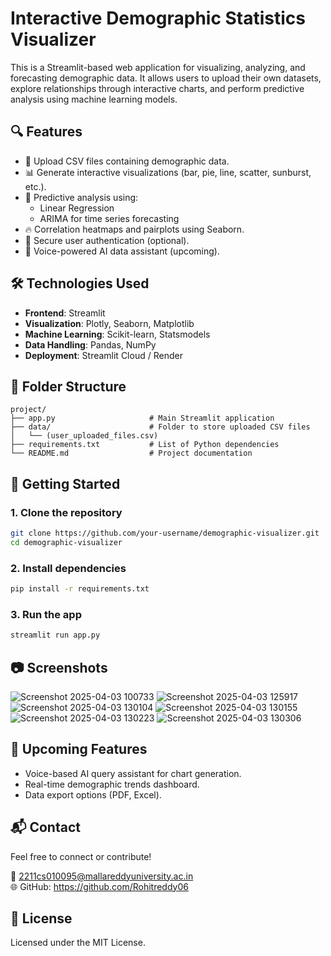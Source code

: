# Interactive Demographic Statistics Visualizer

This is a Streamlit-based web application for visualizing, analyzing, and forecasting demographic data. It allows users to upload their own datasets, explore relationships through interactive charts, and perform predictive analysis using machine learning models.

## 🔍 Features

- 📂 Upload CSV files containing demographic data.
- 📊 Generate interactive visualizations (bar, pie, line, scatter, sunburst, etc.).
- 🧠 Predictive analysis using:
  - Linear Regression
  - ARIMA for time series forecasting
- 🔥 Correlation heatmaps and pairplots using Seaborn.
- 🔐 Secure user authentication (optional).
- 💬 Voice-powered AI data assistant (upcoming).

## 🛠 Technologies Used

- **Frontend**: Streamlit
- **Visualization**: Plotly, Seaborn, Matplotlib
- **Machine Learning**: Scikit-learn, Statsmodels
- **Data Handling**: Pandas, NumPy
- **Deployment**: Streamlit Cloud / Render

## 📁 Folder Structure

```
project/
├── app.py                     # Main Streamlit application
├── data/                      # Folder to store uploaded CSV files
│   └── (user_uploaded_files.csv)
├── requirements.txt           # List of Python dependencies
└── README.md                  # Project documentation
```

## 🚀 Getting Started

### 1. Clone the repository

```bash
git clone https://github.com/your-username/demographic-visualizer.git
cd demographic-visualizer
```

### 2. Install dependencies

```bash
pip install -r requirements.txt
```

### 3. Run the app

```bash
streamlit run app.py
```

## 📷 Screenshots
![Screenshot 2025-04-03 100733](https://github.com/user-attachments/assets/0457a3c6-c985-4bbc-b5c5-00ac48c56f58)
![Screenshot 2025-04-03 125917](https://github.com/user-attachments/assets/c9624268-81da-4829-99cb-301307a6fb6b)
![Screenshot 2025-04-03 130104](https://github.com/user-attachments/assets/5b2bbd48-22c6-4bb6-8447-c3757b1b1380)
![Screenshot 2025-04-03 130155](https://github.com/user-attachments/assets/756b19ff-e524-4a97-85e5-ab3293bfce41)
![Screenshot 2025-04-03 130223](https://github.com/user-attachments/assets/69dc6d0d-cb23-4af3-8d01-57891befdde4)
![Screenshot 2025-04-03 130306](https://github.com/user-attachments/assets/0c1c7fd8-43e2-4a7e-bb1e-4eb54bf1a47e)

## 🔮 Upcoming Features

- Voice-based AI query assistant for chart generation.
- Real-time demographic trends dashboard.
- Data export options (PDF, Excel).

## 📬 Contact

Feel free to connect or contribute!

📧 2211cs010095@mallareddyuniversity.ac.in  
🌐 GitHub: https://github.com/Rohitreddy06

## 📜 License

Licensed under the MIT License.

